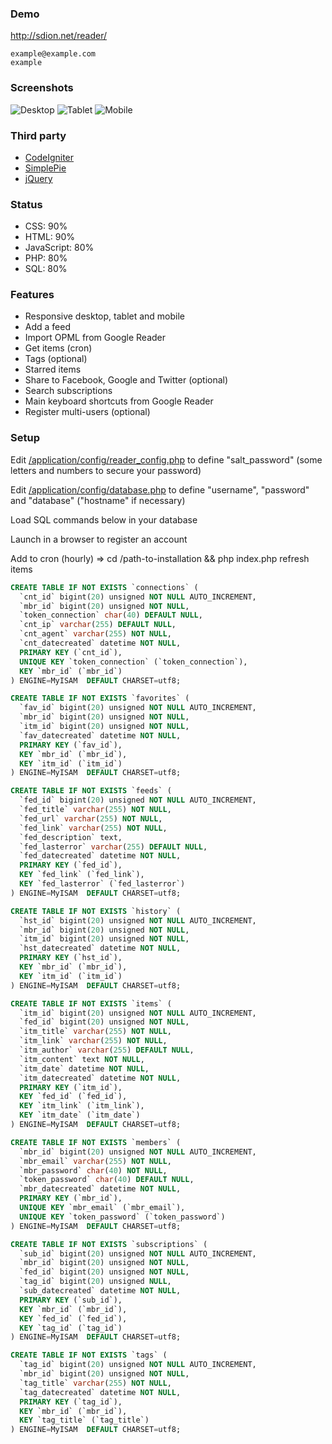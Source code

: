 ### Demo

http://sdion.net/reader/
```text
example@example.com
example
```

### Screenshots

![Desktop](medias/desktop.png)
![Tablet](medias/tablet.png)
![Mobile](medias/mobile.png)

### Third party

* [CodeIgniter](http://ellislab.com/codeigniter/)
* [SimplePie](http://simplepie.org)
* [jQuery](http://jquery.com/)

### Status

* CSS: 90%
* HTML: 90%
* JavaScript: 80%
* PHP: 80%
* SQL: 80%

### Features

* Responsive desktop, tablet and mobile
* Add a feed
* Import OPML from Google Reader
* Get items (cron)
* Tags (optional)
* Starred items
* Share to Facebook, Google and Twitter (optional)
* Search subscriptions
* Main keyboard shortcuts from Google Reader
* Register multi-users (optional)

### Setup

Edit [/application/config/reader_config.php](/application/config/reader_config.php) to define "salt_password" (some letters and numbers to secure your password)

Edit [/application/config/database.php](/application/config/database.php) to define "username", "password" and "database" ("hostname" if necessary)

Load SQL commands below in your database

Launch in a browser to register an account

Add to cron (hourly) => cd /path-to-installation && php index.php refresh items

```sql
CREATE TABLE IF NOT EXISTS `connections` (
  `cnt_id` bigint(20) unsigned NOT NULL AUTO_INCREMENT,
  `mbr_id` bigint(20) unsigned NOT NULL,
  `token_connection` char(40) DEFAULT NULL,
  `cnt_ip` varchar(255) DEFAULT NULL,
  `cnt_agent` varchar(255) NOT NULL,
  `cnt_datecreated` datetime NOT NULL,
  PRIMARY KEY (`cnt_id`),
  UNIQUE KEY `token_connection` (`token_connection`),
  KEY `mbr_id` (`mbr_id`)
) ENGINE=MyISAM  DEFAULT CHARSET=utf8;

CREATE TABLE IF NOT EXISTS `favorites` (
  `fav_id` bigint(20) unsigned NOT NULL AUTO_INCREMENT,
  `mbr_id` bigint(20) unsigned NOT NULL,
  `itm_id` bigint(20) unsigned NOT NULL,
  `fav_datecreated` datetime NOT NULL,
  PRIMARY KEY (`fav_id`),
  KEY `mbr_id` (`mbr_id`),
  KEY `itm_id` (`itm_id`)
) ENGINE=MyISAM  DEFAULT CHARSET=utf8;

CREATE TABLE IF NOT EXISTS `feeds` (
  `fed_id` bigint(20) unsigned NOT NULL AUTO_INCREMENT,
  `fed_title` varchar(255) NOT NULL,
  `fed_url` varchar(255) NOT NULL,
  `fed_link` varchar(255) NOT NULL,
  `fed_description` text,
  `fed_lasterror` varchar(255) DEFAULT NULL,
  `fed_datecreated` datetime NOT NULL,
  PRIMARY KEY (`fed_id`),
  KEY `fed_link` (`fed_link`),
  KEY `fed_lasterror` (`fed_lasterror`)
) ENGINE=MyISAM  DEFAULT CHARSET=utf8;

CREATE TABLE IF NOT EXISTS `history` (
  `hst_id` bigint(20) unsigned NOT NULL AUTO_INCREMENT,
  `mbr_id` bigint(20) unsigned NOT NULL,
  `itm_id` bigint(20) unsigned NOT NULL,
  `hst_datecreated` datetime NOT NULL,
  PRIMARY KEY (`hst_id`),
  KEY `mbr_id` (`mbr_id`),
  KEY `itm_id` (`itm_id`)
) ENGINE=MyISAM  DEFAULT CHARSET=utf8;

CREATE TABLE IF NOT EXISTS `items` (
  `itm_id` bigint(20) unsigned NOT NULL AUTO_INCREMENT,
  `fed_id` bigint(20) unsigned NOT NULL,
  `itm_title` varchar(255) NOT NULL,
  `itm_link` varchar(255) NOT NULL,
  `itm_author` varchar(255) DEFAULT NULL,
  `itm_content` text NOT NULL,
  `itm_date` datetime NOT NULL,
  `itm_datecreated` datetime NOT NULL,
  PRIMARY KEY (`itm_id`),
  KEY `fed_id` (`fed_id`),
  KEY `itm_link` (`itm_link`),
  KEY `itm_date` (`itm_date`)
) ENGINE=MyISAM  DEFAULT CHARSET=utf8;

CREATE TABLE IF NOT EXISTS `members` (
  `mbr_id` bigint(20) unsigned NOT NULL AUTO_INCREMENT,
  `mbr_email` varchar(255) NOT NULL,
  `mbr_password` char(40) NOT NULL,
  `token_password` char(40) DEFAULT NULL,
  `mbr_datecreated` datetime NOT NULL,
  PRIMARY KEY (`mbr_id`),
  UNIQUE KEY `mbr_email` (`mbr_email`),
  UNIQUE KEY `token_password` (`token_password`)
) ENGINE=MyISAM  DEFAULT CHARSET=utf8;

CREATE TABLE IF NOT EXISTS `subscriptions` (
  `sub_id` bigint(20) unsigned NOT NULL AUTO_INCREMENT,
  `mbr_id` bigint(20) unsigned NOT NULL,
  `fed_id` bigint(20) unsigned NOT NULL,
  `tag_id` bigint(20) unsigned NULL,
  `sub_datecreated` datetime NOT NULL,
  PRIMARY KEY (`sub_id`),
  KEY `mbr_id` (`mbr_id`),
  KEY `fed_id` (`fed_id`),
  KEY `tag_id` (`tag_id`)
) ENGINE=MyISAM  DEFAULT CHARSET=utf8;

CREATE TABLE IF NOT EXISTS `tags` (
  `tag_id` bigint(20) unsigned NOT NULL AUTO_INCREMENT,
  `mbr_id` bigint(20) unsigned NOT NULL,
  `tag_title` varchar(255) NOT NULL,
  `tag_datecreated` datetime NOT NULL,
  PRIMARY KEY (`tag_id`),
  KEY `mbr_id` (`mbr_id`),
  KEY `tag_title` (`tag_title`)
) ENGINE=MyISAM  DEFAULT CHARSET=utf8;
 ```
